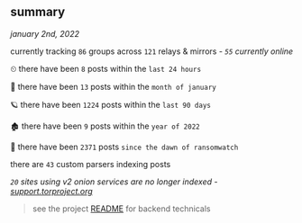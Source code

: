 
## summary
_january 2nd, 2022_

currently tracking `86` groups across `121` relays & mirrors - _`55` currently online_

⏲ there have been `8` posts within the `last 24 hours`

🦈 there have been `13` posts within the `month of january`

🪐 there have been `1224` posts within the `last 90 days`

🏚 there have been `9` posts within the `year of 2022`

🦕 there have been `2371` posts `since the dawn of ransomwatch`

there are `43` custom parsers indexing posts

_`20` sites using v2 onion services are no longer indexed - [support.torproject.org](https://support.torproject.org/onionservices/v2-deprecation/)_

> see the project [README](https://github.com/thetanz/ransomwatch#ransomwatch--) for backend technicals

